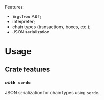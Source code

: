 Features:
- ErgoTree AST;
- interpreter;
- chain types (transactions, boxes, etc.);
- JSON serialization.

# Usage
## Crate features
### `with-serde`
JSON serialization for chain types using `serde`.





